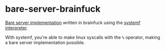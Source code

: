 # bare-server-brainfuck
[Bare server implementation](https://github.com/TompHTTP/specifications) written in brainfuck using the [systemf interpreter](https://github.com/ajyoon/systemf).

With systemf, you're able to make linux syscalls with the `%` operator, making a bare server implementation possible.
